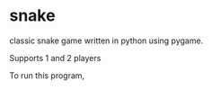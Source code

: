 # snake
classic snake game written in python using pygame.

Supports 1 and 2 players

To run this program, 

